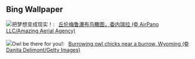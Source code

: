 ## Bing Wallpaper
![](https://www.bing.com/th?id=OHR.DragonWaterfall_ZH-CN9580105565_UHD.jpg&w=1000)把梦想变成现实！:&nbsp;&ensp;[丘伦梅鲁瀑布鸟瞰图，委内瑞拉 (© AirPano LLC/Amazing Aerial Agency)](https://www.bing.com/th?id=OHR.DragonWaterfall_ZH-CN9580105565_UHD.jpg)
<br><br/>
![](https://www.bing.com/th?id=OHR.OwlSiblings_EN-US2594321387_UHD.jpg&w=1000)Owl be there for you!:&nbsp;&ensp;[Burrowing owl chicks near a burrow, Wyoming (© Danita Delimont/Getty Images)](https://www.bing.com/th?id=OHR.OwlSiblings_EN-US2594321387_UHD.jpg)
<br><br/>
